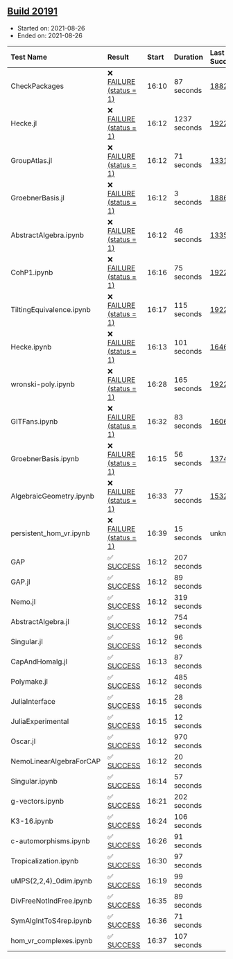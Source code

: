 ## [Build 20191](https://oscarci.mathematik.uni-kl.de/job/oscar/20191/)

* Started on: 2021-08-26
* Ended on: 2021-08-26

| Test Name    | Result | Start | Duration | Last Success | First Failure |
|:-------------|:-------|:------|:---------|:-------------|:--------------|
| CheckPackages | ❌ [FAILURE (status = 1)](https://oscarci.mathematik.uni-kl.de/job/oscar/20191/artifact/logs/build-20191/CheckPackages.log) | 16:10 | 87 seconds | [18822](https://oscarci.mathematik.uni-kl.de/job/oscar/18822/) | [18823](https://oscarci.mathematik.uni-kl.de/job/oscar/18823/) |
| Hecke.jl | ❌ [FAILURE (status = 1)](https://oscarci.mathematik.uni-kl.de/job/oscar/20191/artifact/logs/build-20191/Hecke.jl.log) | 16:12 | 1237 seconds | [19222](https://oscarci.mathematik.uni-kl.de/job/oscar/19222/) | [20152](https://oscarci.mathematik.uni-kl.de/job/oscar/20152/) |
| GroupAtlas.jl | ❌ [FAILURE (status = 1)](https://oscarci.mathematik.uni-kl.de/job/oscar/20191/artifact/logs/build-20191/GroupAtlas.jl.log) | 16:12 | 71 seconds | [13311](https://oscarci.mathematik.uni-kl.de/job/oscar/13311/) | [13312](https://oscarci.mathematik.uni-kl.de/job/oscar/13312/) |
| GroebnerBasis.jl | ❌ [FAILURE (status = 1)](https://oscarci.mathematik.uni-kl.de/job/oscar/20191/artifact/logs/build-20191/GroebnerBasis.jl.log) | 16:12 | 3 seconds | [18864](https://oscarci.mathematik.uni-kl.de/job/oscar/18864/) | [18865](https://oscarci.mathematik.uni-kl.de/job/oscar/18865/) |
| AbstractAlgebra.ipynb | ❌ [FAILURE (status = 1)](https://oscarci.mathematik.uni-kl.de/job/oscar/20191/artifact/logs/build-20191/AbstractAlgebra.ipynb.log) | 16:12 | 46 seconds | [13355](https://oscarci.mathematik.uni-kl.de/job/oscar/13355/) | [13356](https://oscarci.mathematik.uni-kl.de/job/oscar/13356/) |
| CohP1.ipynb | ❌ [FAILURE (status = 1)](https://oscarci.mathematik.uni-kl.de/job/oscar/20191/artifact/logs/build-20191/CohP1.ipynb.log) | 16:16 | 75 seconds | [19222](https://oscarci.mathematik.uni-kl.de/job/oscar/19222/) | [20152](https://oscarci.mathematik.uni-kl.de/job/oscar/20152/) |
| TiltingEquivalence.ipynb | ❌ [FAILURE (status = 1)](https://oscarci.mathematik.uni-kl.de/job/oscar/20191/artifact/logs/build-20191/TiltingEquivalence.ipynb.log) | 16:17 | 115 seconds | [19222](https://oscarci.mathematik.uni-kl.de/job/oscar/19222/) | [20152](https://oscarci.mathematik.uni-kl.de/job/oscar/20152/) |
| Hecke.ipynb | ❌ [FAILURE (status = 1)](https://oscarci.mathematik.uni-kl.de/job/oscar/20191/artifact/logs/build-20191/Hecke.ipynb.log) | 16:13 | 101 seconds | [16463](https://oscarci.mathematik.uni-kl.de/job/oscar/16463/) | [16464](https://oscarci.mathematik.uni-kl.de/job/oscar/16464/) |
| wronski-poly.ipynb | ❌ [FAILURE (status = 1)](https://oscarci.mathematik.uni-kl.de/job/oscar/20191/artifact/logs/build-20191/wronski-poly.ipynb.log) | 16:28 | 165 seconds | [19222](https://oscarci.mathematik.uni-kl.de/job/oscar/19222/) | [20152](https://oscarci.mathematik.uni-kl.de/job/oscar/20152/) |
| GITFans.ipynb | ❌ [FAILURE (status = 1)](https://oscarci.mathematik.uni-kl.de/job/oscar/20191/artifact/logs/build-20191/GITFans.ipynb.log) | 16:32 | 83 seconds | [16068](https://oscarci.mathematik.uni-kl.de/job/oscar/16068/) | [16069](https://oscarci.mathematik.uni-kl.de/job/oscar/16069/) |
| GroebnerBasis.ipynb | ❌ [FAILURE (status = 1)](https://oscarci.mathematik.uni-kl.de/job/oscar/20191/artifact/logs/build-20191/GroebnerBasis.ipynb.log) | 16:15 | 56 seconds | [13748](https://oscarci.mathematik.uni-kl.de/job/oscar/13748/) | [13749](https://oscarci.mathematik.uni-kl.de/job/oscar/13749/) |
| AlgebraicGeometry.ipynb | ❌ [FAILURE (status = 1)](https://oscarci.mathematik.uni-kl.de/job/oscar/20191/artifact/logs/build-20191/AlgebraicGeometry.ipynb.log) | 16:33 | 77 seconds | [15322](https://oscarci.mathematik.uni-kl.de/job/oscar/15322/) | [15323](https://oscarci.mathematik.uni-kl.de/job/oscar/15323/) |
| persistent_hom_vr.ipynb | ❌ [FAILURE (status = 1)](https://oscarci.mathematik.uni-kl.de/job/oscar/20191/artifact/logs/build-20191/persistent_hom_vr.ipynb.log) | 16:39 | 15 seconds | unknown | unknown |
| GAP | ✅ [SUCCESS](https://oscarci.mathematik.uni-kl.de/job/oscar/20191/artifact/logs/build-20191/GAP.log) | 16:12 | 207 seconds |  |  |
| GAP.jl | ✅ [SUCCESS](https://oscarci.mathematik.uni-kl.de/job/oscar/20191/artifact/logs/build-20191/GAP.jl.log) | 16:12 | 89 seconds |  |  |
| Nemo.jl | ✅ [SUCCESS](https://oscarci.mathematik.uni-kl.de/job/oscar/20191/artifact/logs/build-20191/Nemo.jl.log) | 16:12 | 319 seconds |  |  |
| AbstractAlgebra.jl | ✅ [SUCCESS](https://oscarci.mathematik.uni-kl.de/job/oscar/20191/artifact/logs/build-20191/AbstractAlgebra.jl.log) | 16:12 | 754 seconds |  |  |
| Singular.jl | ✅ [SUCCESS](https://oscarci.mathematik.uni-kl.de/job/oscar/20191/artifact/logs/build-20191/Singular.jl.log) | 16:12 | 96 seconds |  |  |
| CapAndHomalg.jl | ✅ [SUCCESS](https://oscarci.mathematik.uni-kl.de/job/oscar/20191/artifact/logs/build-20191/CapAndHomalg.jl.log) | 16:13 | 87 seconds |  |  |
| Polymake.jl | ✅ [SUCCESS](https://oscarci.mathematik.uni-kl.de/job/oscar/20191/artifact/logs/build-20191/Polymake.jl.log) | 16:12 | 485 seconds |  |  |
| JuliaInterface | ✅ [SUCCESS](https://oscarci.mathematik.uni-kl.de/job/oscar/20191/artifact/logs/build-20191/JuliaInterface.log) | 16:15 | 28 seconds |  |  |
| JuliaExperimental | ✅ [SUCCESS](https://oscarci.mathematik.uni-kl.de/job/oscar/20191/artifact/logs/build-20191/JuliaExperimental.log) | 16:15 | 12 seconds |  |  |
| Oscar.jl | ✅ [SUCCESS](https://oscarci.mathematik.uni-kl.de/job/oscar/20191/artifact/logs/build-20191/Oscar.jl.log) | 16:12 | 970 seconds |  |  |
| NemoLinearAlgebraForCAP | ✅ [SUCCESS](https://oscarci.mathematik.uni-kl.de/job/oscar/20191/artifact/logs/build-20191/NemoLinearAlgebraForCAP.log) | 16:12 | 20 seconds |  |  |
| Singular.ipynb | ✅ [SUCCESS](https://oscarci.mathematik.uni-kl.de/job/oscar/20191/artifact/logs/build-20191/Singular.ipynb.log) | 16:14 | 57 seconds |  |  |
| g-vectors.ipynb | ✅ [SUCCESS](https://oscarci.mathematik.uni-kl.de/job/oscar/20191/artifact/logs/build-20191/g-vectors.ipynb.log) | 16:21 | 202 seconds |  |  |
| K3-16.ipynb | ✅ [SUCCESS](https://oscarci.mathematik.uni-kl.de/job/oscar/20191/artifact/logs/build-20191/K3-16.ipynb.log) | 16:24 | 106 seconds |  |  |
| c-automorphisms.ipynb | ✅ [SUCCESS](https://oscarci.mathematik.uni-kl.de/job/oscar/20191/artifact/logs/build-20191/c-automorphisms.ipynb.log) | 16:26 | 91 seconds |  |  |
| Tropicalization.ipynb | ✅ [SUCCESS](https://oscarci.mathematik.uni-kl.de/job/oscar/20191/artifact/logs/build-20191/Tropicalization.ipynb.log) | 16:30 | 97 seconds |  |  |
| uMPS(2,2,4)_0dim.ipynb | ✅ [SUCCESS](https://oscarci.mathematik.uni-kl.de/job/oscar/20191/artifact/logs/build-20191/uMPS-2-2-4-_0dim.ipynb.log) | 16:19 | 99 seconds |  |  |
| DivFreeNotIndFree.ipynb | ✅ [SUCCESS](https://oscarci.mathematik.uni-kl.de/job/oscar/20191/artifact/logs/build-20191/DivFreeNotIndFree.ipynb.log) | 16:35 | 89 seconds |  |  |
| SymAlgIntToS4rep.ipynb | ✅ [SUCCESS](https://oscarci.mathematik.uni-kl.de/job/oscar/20191/artifact/logs/build-20191/SymAlgIntToS4rep.ipynb.log) | 16:36 | 71 seconds |  |  |
| hom_vr_complexes.ipynb | ✅ [SUCCESS](https://oscarci.mathematik.uni-kl.de/job/oscar/20191/artifact/logs/build-20191/hom_vr_complexes.ipynb.log) | 16:37 | 107 seconds |  |  |
